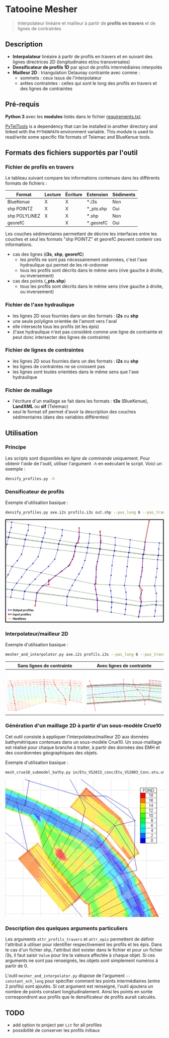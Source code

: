 Tatooine Mesher
===============

> Interpolateur linéaire et mailleur à partir de **profils en travers** et de lignes de contraintes

## Description

* **Interpolateur** linéaire à partir de profils en travers et en suivant des lignes directrices 2D (longitudinales et/ou transversales)
* **Densificateur de profils 1D** par ajout de profils intermédiaires interpolés
* **Mailleur 2D** : triangulation Delaunay contrainte avec comme :
    * sommets : ceux issus de l'interpolateur
    * arêtes contraintes : celles qui sont le long des profils en travers et des lignes de contraintes

## Pré-requis

**Python 3** avec les **modules** listés dans le fichier [requirements.txt](requirements.txt).

[PyTelTools](https://github.com/CNR-Engineering/PyTelTools) is a dependency that can be installed in another directory
and linked with the `PYTHONPATH` environment variable.
This module is used to read/write some specific file formats of Telemac and BlueKenue tools.

## Formats des fichiers supportés par l'outil

### Fichier de profils en travers

Le tableau suivant compare les informations contenues dans les différents formats de fichiers :

Format        | Lecture | Écriture | Extension | Sédiments
--------------|---------|----------|-----------|----------
BlueKenue     | X       | X        | *.i3s     | Non
shp POINTZ    | X       | X        | *_pts.shp | Oui
shp POLYLINEZ | X       | X        | *.shp     | Non
georefC       |         | X        | *.georefC | Oui

Les couches sédimentaires permettent de décrire les interfaces entre les couches et seul les formats
 "shp POINTZ" et georefC peuvent contenir ces informations.

* cas des lignes (**i3s**, **shp**, **georefC**)
    * les profils ne sont pas nécessairement ordonnées, c'est l'axe hydraulique qui permet de les ré-ordonner
    * tous les profils sont décrits dans le même sens (rive gauche à droite, ou inversement)
* cas des points (**_pts.shp**)
    * tous les profils sont décrits dans le même sens (rive gauche à droite, ou inversement)

### Fichier de l'axe hydraulique
* les lignes 2D sous fournies dans un des formats : **i2s** ou **shp**
* une seule polyligne orientée de l'amont vers l'aval
* elle intersecte tous les profils (et les épis)
* (l'axe hydraulique n'est pas considéré comme une ligne de contrainte et peut donc intersecter des lignes de contrainte)

### Fichier de lignes de contraintes
* les lignes 2D sous fournies dans un des formats : **i2s** ou **shp**
* les lignes de contraintes ne se croissent pas
* les lignes sont toutes orientées dans le même sens que l'axe hydraulique

### Fichier de maillage
* l'écriture d'un maillage se fait dans les formats : **t3s** (BlueKenue), **LandXML** ou **slf** (Telemac)
* seul le format slf permet d'avoir la description des couches sédimentaires (dans des variables différentes)

## Utilisation

### Principe
Les scripts sont disponibles en *ligne de commande* uniquement.
Pour obtenir l'*aide* de l'outil, utiliser l'argument `-h` en exécutant le script.
Voici un exemple :
```bash
densify_profiles.py -h
```

### Densificateur de profils
Exemple d'utilisation basique :
```bash
densify_profiles.py axe.i2s profils.i3s out.shp --pas_long 6 --pas_trans 4
```

![Illustration densificateur](media/densifier.png)

### Interpolateur/mailleur 2D
Exemple d'utilisation basique :
```bash
mesher_and_interpolator.py axe.i2s profils.i3s --pas_long 6 --pas_trans 4 --outfile_semis semis.shp --outfile_mesh maillage.slf
```

Sans lignes de contrainte  | Avec lignes de contrainte
-------------------------- | -------------------------
![Illustration A](media/lim_without_hardlines.png) | ![Illustration B](media/lim_with_hardlines.png)

### Génération d'un maillage 2D à partir d'un sous-modèle Crue10
Cet outil consiste à appliquer l'interpolateur/mailleur 2D aux données bathymétriques contenues dans un sous-modèle Crue10.
Un sous-maillage est réalisé pour chaque branche à traiter, à partir des données des EMH et des coordonnées géographiques des objets.

Exemple d'utilisation basique :
```bash
mesh_crue10_submodel_bathy.py in/Etu_VS2015_conc/Etu_VS2003_Conc.etu.xml Sm_VS2013_c10_octobre_2014 --types_branches 2 6 15 20 --outfile_mesh out/mesh.slf --outfile_semis out/points.shp --pas_long 8.0 --pas_trans 5.0
```

![Illustration A](media/mesh_crue10_submodel_bathy_VS2015_on_BK.png)

### Description des quelques arguments particuliers
Les arguments `attr_profils_travers` et `attr_epis` permettent de définir l'attribut à utiliser pour identifier
respectivement les profils et les épis.
Dans le cas d'un fichier shp, l'attribut doit exister dans le fichier et pour un fichier i3s, il faut saisir `Value`
pour lire la valeura affectée à chaque objet.
Si ces arguments ne sont pas renseignés, les objets sont simplement numéros à partir de 0.

L'outil `mesher_and_interpolator.py` dispose de l'argument `--constant_ech_long` pour spécifier comment les
points intermédiaires (entre 2 profils) sont ajoutés.
Si cet argument est renseigné, l'outil ajoutera un nombre de points constant longitudinalement.
Ainsi les points en sortie correspondront aux profils que le densificateur de profils aurait calculés.

## TODO
* add option to project per `Lit` for all profiles
* possibilité de conserver les profils initiaux
